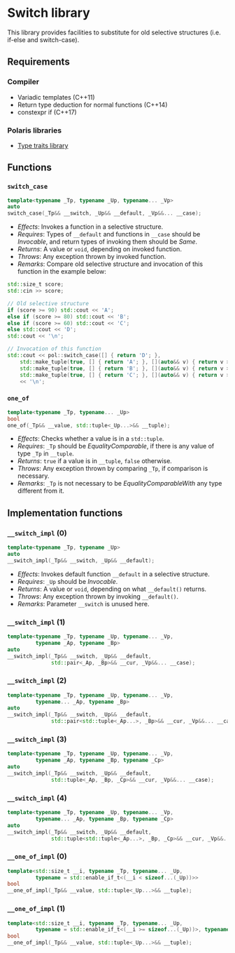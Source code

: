 # Switch library
This library provides facilities to substitute for old selective structures (i.e. if-else and switch-case).

## Requirements
### Compiler
- Variadic templates (C++11)
- Return type deduction for normal functions (C++14)
- constexpr if (C++17)
### Polaris libraries
- [Type traits library](Type-traits)

## Functions
### `switch_case`
```cpp
template<typename _Tp, typename _Up, typename... _Vp>
auto
switch_case(_Tp&& __switch, _Up&& __default, _Vp&&... __case);
```
- *Effects*: Invokes a function in a selective structure.
- *Requires*: Types of `__default` and functions in `__case` should be *Invocable*, and return types of invoking them should be *Same*.
- *Returns*: A value or `void`, depending on invoked function.
- *Throws*: Any exception thrown by invoked function.
- *Remarks*: Compare old selective structure and invocation of this function in the example below:
```cpp
std::size_t score;
std::cin >> score;

// Old selective structure
if (score >= 90) std::cout << 'A';
else if (score >= 80) std::cout << 'B';
else if (score >= 60) std::cout << 'C';
else std::cout << 'D';
std::cout << '\n';

// Invocation of this function
std::cout << pol::switch_case([] { return 'D'; },
    std::make_tuple(true, [] { return 'A'; }, [](auto&& v) { return v >= 90; }),
    std::make_tuple(true, [] { return 'B'; }, [](auto&& v) { return v >= 80; }),
    std::make_tuple(true, [] { return 'C'; }, [](auto&& v) { return v >= 60; }))
    << '\n';
```

### `one_of`
```cpp
template<typename _Tp, typename... _Up>
bool
one_of(_Tp&& __value, std::tuple<_Up...>&& __tuple);
```
- *Effects*: Checks whether a value is in a `std::tuple`.
- *Requires*: `_Tp` should be *EqualityComparable*, if there is any value of type `_Tp` in `__tuple`.
- *Returns*: `true` if a value is in `__tuple`, `false` otherwise.
- *Throws*: Any exception thrown by comparing `_Tp`, if comparison is necessary.
- *Remarks*: `_Tp` is not necessary to be *EqualityComparableWith* any type different from it.

## Implementation functions
### `__switch_impl` (0)
```cpp
template<typename _Tp, typename _Up>
auto
__switch_impl(_Tp&& __switch, _Up&& __default);
```
- *Effects*: Invokes default function `__default` in a selective structure.
- *Requires*: `_Up` should be *Invocable*.
- *Returns*: A value or `void`, depending on what `__default()` returns.
- *Throws*: Any exception thrown by invoking `__default()`.
- *Remarks*: Parameter `__switch` is unused here.

### `__switch_impl` (1)
```cpp
template<typename _Tp, typename _Up, typename... _Vp,
         typename _Ap, typename _Bp>
auto
__switch_impl(_Tp&& __switch, _Up&& __default,
              std::pair<_Ap, _Bp>&& __cur, _Vp&&... __case);
```

### `__switch_impl` (2)
```cpp
template<typename _Tp, typename _Up, typename... _Vp,
         typename... _Ap, typename _Bp>
auto
__switch_impl(_Tp&& __switch, _Up&& __default,
              std::pair<std::tuple<_Ap...>, _Bp>&& __cur, _Vp&&... __case);
```

### `__switch_impl` (3)
```cpp
template<typename _Tp, typename _Up, typename... _Vp,
         typename _Ap, typename _Bp, typename _Cp>
auto
__switch_impl(_Tp&& __switch, _Up&& __default,
              std::tuple<_Ap, _Bp, _Cp>&& __cur, _Vp&&... __case);
```

### `__switch_impl` (4)
```cpp
template<typename _Tp, typename _Up, typename... _Vp,
         typename... _Ap, typename _Bp, typename _Cp>
auto
__switch_impl(_Tp&& __switch, _Up&& __default,
              std::tuple<std::tuple<_Ap...>, _Bp, _Cp>&& __cur, _Vp&&... __case);
```

### `__one_of_impl` (0)
```cpp
template<std::size_t __i, typename _Tp, typename... _Up,
         typename = std::enable_if_t<(__i < sizeof...(_Up))>>
bool
__one_of_impl(_Tp&& __value, std::tuple<_Up...>&& __tuple);
```

### `__one_of_impl` (1)
```cpp
template<std::size_t __i, typename _Tp, typename... _Up,
         typename = std::enable_if_t<(__i >= sizeof...(_Up))>, typename = void>
bool
__one_of_impl(_Tp&& __value, std::tuple<_Up...>&& __tuple);
```
